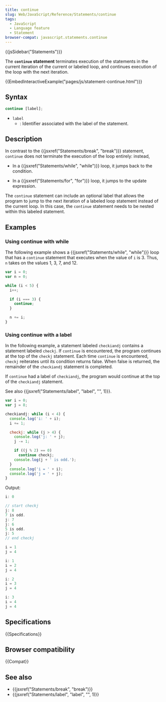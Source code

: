 ```yaml
---
title: continue
slug: Web/JavaScript/Reference/Statements/continue
tags:
  - JavaScript
  - Language feature
  - Statement
browser-compat: javascript.statements.continue
---
```

{{jsSidebar("Statements")}}

The **`continue` statement** terminates execution of the statements in the
current iteration of the current or labeled loop, and continues execution of the
loop with the next iteration.

{{EmbedInteractiveExample("pages/js/statement-continue.html")}}

## Syntax

```js
continue [label];
```

- `label`
  - : Identifier associated with the label of the statement.

## Description

In contrast to the {{jsxref("Statements/break", "break")}}
statement, `continue` does not terminate the execution of the loop entirely:
instead,

- In a {{jsxref("Statements/while", "while")}} loop, it jumps back
  to the condition.

<!---->

- In a {{jsxref("Statements/for", "for")}} loop, it jumps to the
  update expression.

The `continue` statement can include an optional label that allows the program
to jump to the next iteration of a labeled loop statement instead of the current
loop. In this case, the `continue` statement needs to be nested within this
labeled statement.

## Examples

### Using continue with while

The following example shows a
{{jsxref("Statements/while", "while")}} loop that has a `continue`
statement that executes when the value of `i` is 3. Thus, `n` takes on the
values 1, 3, 7, and 12.

```js
var i = 0;
var n = 0;

while (i < 5) {
  i++;

  if (i === 3) {
    continue;
  }

  n += i;
}
```

### Using continue with a label

In the following example, a statement labeled `checkiandj` contains a statement
labeled `checkj`. If `continue` is encountered, the program continues at the top
of the `checkj` statement. Each time `continue` is encountered, `checkj`
reiterates until its condition returns false. When false is returned, the
remainder of the `checkiandj` statement is completed.

If `continue` had a label of `checkiandj`, the program would continue at the top
of the `checkiandj` statement.

See also {{jsxref("Statements/label", "label", "", 1)}}.

```js
var i = 0;
var j = 8;

checkiandj: while (i < 4) {
  console.log('i: ' + i);
  i += 1;

  checkj: while (j > 4) {
    console.log('j: ' + j);
    j -= 1;

    if ((j % 2) == 0)
      continue checkj;
    console.log(j + ' is odd.');
  }
  console.log('i = ' + i);
  console.log('j = ' + j);
}
```

Output:

```js
i: 0

// start checkj
j: 8
7 is odd.
j: 7
j: 6
5 is odd.
j: 5
// end checkj

i = 1
j = 4

i: 1
i = 2
j = 4

i: 2
i = 3
j = 4

i: 3
i = 4
j = 4
```

## Specifications

{{Specifications}}

## Browser compatibility

{{Compat}}

## See also

- {{jsxref("Statements/break", "break")}}
- {{jsxref("Statements/label", "label", "", 1)}}
